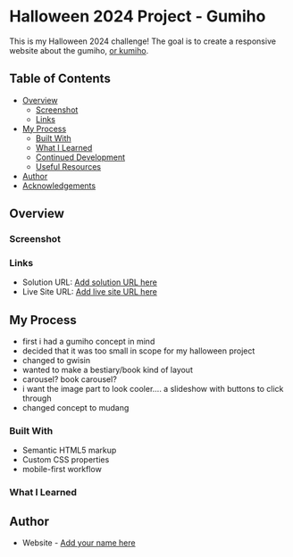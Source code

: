 # Halloween 2024 Project - Gumiho

This is my Halloween 2024 challenge! The goal is to create a responsive website about the gumiho, [or kumiho](https://en.wikipedia.org/wiki/Kumiho). 

## Table of Contents
- [Overview](#overview)
  - [Screenshot](#screenshot)
  - [Links](#links)
- [My Process](#my-process)
  - [Built With](#built-with)
  - [What I Learned](#what-i-learned)
  - [Continued Development](#continued-development)
  - [Useful Resources](#useful-resources)
- [Author](#author)
- [Acknowledgements](#acknowledgements)

## Overview

### Screenshot

### Links

- Solution URL: [Add solution URL here](https://your-solution-url.com)
- Live Site URL: [Add live site URL here](https://your-live-site-url.com)

## My Process

- first i had a gumiho concept in mind
- decided that it was too small in scope for my halloween project
- changed to gwisin
- wanted to make a bestiary/book kind of layout
- carousel? book carousel?
- i want the image part to look cooler.... a slideshow with buttons to click through
- changed concept to mudang

### Built With

- Semantic HTML5 markup
- Custom CSS properties
- mobile-first workflow

### What I Learned

## Author

- Website - [Add your name here](https://www.your-site.com)